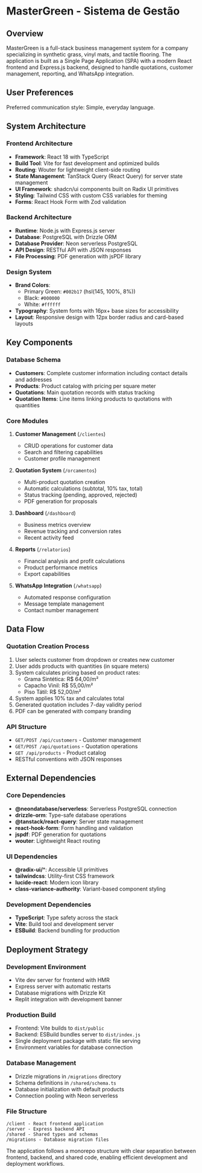 # MasterGreen - Sistema de Gestão

## Overview

MasterGreen is a full-stack business management system for a company specializing in synthetic grass, vinyl mats, and tactile flooring. The application is built as a Single Page Application (SPA) with a modern React frontend and Express.js backend, designed to handle quotations, customer management, reporting, and WhatsApp integration.

## User Preferences

Preferred communication style: Simple, everyday language.

## System Architecture

### Frontend Architecture
- **Framework**: React 18 with TypeScript
- **Build Tool**: Vite for fast development and optimized builds
- **Routing**: Wouter for lightweight client-side routing
- **State Management**: TanStack Query (React Query) for server state management
- **UI Framework**: shadcn/ui components built on Radix UI primitives
- **Styling**: Tailwind CSS with custom CSS variables for theming
- **Forms**: React Hook Form with Zod validation

### Backend Architecture
- **Runtime**: Node.js with Express.js server
- **Database**: PostgreSQL with Drizzle ORM
- **Database Provider**: Neon serverless PostgreSQL
- **API Design**: RESTful API with JSON responses
- **File Processing**: PDF generation with jsPDF library

### Design System
- **Brand Colors**: 
  - Primary Green: `#002b17` (hsl(145, 100%, 8%))
  - Black: `#000000`
  - White: `#ffffff`
- **Typography**: System fonts with 16px+ base sizes for accessibility
- **Layout**: Responsive design with 12px border radius and card-based layouts

## Key Components

### Database Schema
- **Customers**: Complete customer information including contact details and addresses
- **Products**: Product catalog with pricing per square meter
- **Quotations**: Main quotation records with status tracking
- **Quotation Items**: Line items linking products to quotations with quantities

### Core Modules

1. **Customer Management** (`/clientes`)
   - CRUD operations for customer data
   - Search and filtering capabilities
   - Customer profile management

2. **Quotation System** (`/orcamentos`)
   - Multi-product quotation creation
   - Automatic calculations (subtotal, 10% tax, total)
   - Status tracking (pending, approved, rejected)
   - PDF generation for proposals

3. **Dashboard** (`/dashboard`)
   - Business metrics overview
   - Revenue tracking and conversion rates
   - Recent activity feed

4. **Reports** (`/relatorios`)
   - Financial analysis and profit calculations
   - Product performance metrics
   - Export capabilities

5. **WhatsApp Integration** (`/whatsapp`)
   - Automated response configuration
   - Message template management
   - Contact number management

## Data Flow

### Quotation Creation Process
1. User selects customer from dropdown or creates new customer
2. User adds products with quantities (in square meters)
3. System calculates pricing based on product rates:
   - Grama Sintética: R$ 64,00/m²
   - Capacho Vinil: R$ 55,00/m²
   - Piso Tátil: R$ 52,00/m²
4. System applies 10% tax and calculates total
5. Generated quotation includes 7-day validity period
6. PDF can be generated with company branding

### API Structure
- `GET/POST /api/customers` - Customer management
- `GET/POST /api/quotations` - Quotation operations
- `GET /api/products` - Product catalog
- RESTful conventions with JSON responses

## External Dependencies

### Core Dependencies
- **@neondatabase/serverless**: Serverless PostgreSQL connection
- **drizzle-orm**: Type-safe database operations
- **@tanstack/react-query**: Server state management
- **react-hook-form**: Form handling and validation
- **jspdf**: PDF generation for quotations
- **wouter**: Lightweight React routing

### UI Dependencies
- **@radix-ui/***: Accessible UI primitives
- **tailwindcss**: Utility-first CSS framework
- **lucide-react**: Modern icon library
- **class-variance-authority**: Variant-based component styling

### Development Dependencies
- **TypeScript**: Type safety across the stack
- **Vite**: Build tool and development server
- **ESBuild**: Backend bundling for production

## Deployment Strategy

### Development Environment
- Vite dev server for frontend with HMR
- Express server with automatic restarts
- Database migrations with Drizzle Kit
- Replit integration with development banner

### Production Build
- Frontend: Vite builds to `dist/public`
- Backend: ESBuild bundles server to `dist/index.js`
- Single deployment package with static file serving
- Environment variables for database connection

### Database Management
- Drizzle migrations in `/migrations` directory
- Schema definitions in `/shared/schema.ts`
- Database initialization with default products
- Connection pooling with Neon serverless

### File Structure
```
/client - React frontend application
/server - Express backend API
/shared - Shared types and schemas
/migrations - Database migration files
```

The application follows a monorepo structure with clear separation between frontend, backend, and shared code, enabling efficient development and deployment workflows.